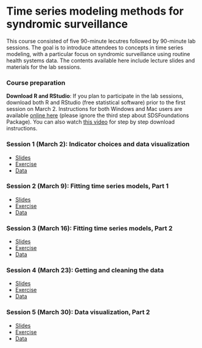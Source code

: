 # Time series modeling methods for syndromic surveillance

This course consisted of five 90-minute lecutres followed by 90-minute lab sessions. The goal is to introduce attendees to concepts in time series modeling, with a particular focus on syndromic surveillance using routine health systems data. The contents available here include lecture slides and materials for the lab sessions.

### Course preparation
**Download R and RStudio**: If you plan to participate in the lab sessions, download both R and RStudio (free statistical software) prior to the first session on March 2. Instructions for both Windows and Mac users are available [online here](https://courses.edx.org/courses/UTAustinX/UT.7.01x/3T2014/56c5437b88fa43cf828bff5371c6a924/) (please ignore the third step about SDSFoundations Package). You can also watch [this video](https://www.youtube.com/watch?v=cX532N_XLIs&ab_channel=MarinStatsLectures-RProgramming%26Statistics) for step by step download instructions.

### Session 1 (March 2): Indicator choices and data visualization 
- [Slides](slides/)
- [Exercise](exercise/)
- [Data](data/)

### Session 2 (March 9): Fitting time series models, Part 1 
- [Slides](slides/)
- [Exercise](exercise/)
- [Data](data/)

### Session 3 (March 16): Fitting time series models, Part 2 
- [Slides](slides/)
- [Exercise](exercise/)
- [Data](data/)

### Session 4 (March 23): Getting and cleaning the data
- [Slides](slides/)
- [Exercise](exercise/)
- [Data](data/)

### Session 5 (March 30): Data visualization, Part 2
- [Slides](slides/)
- [Exercise](exercise/)
- [Data](data/)




